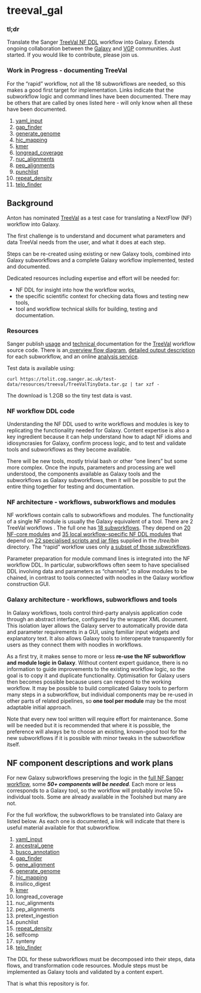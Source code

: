 # treeval_gal

### tl;dr

Translate the Sanger [TreeVal NF DDL](https://github.com/sanger-tol/treeval/tree/dev) workflow into Galaxy. Extends ongoing collaboration between the [Galaxy](https://galaxyproject.org/) and [VGP](https://vertebrategenomesproject.org/) communities. Just started. If you would like to contribute, please join us. 

### Work in Progress - documenting TreeVal

For the “rapid” workflow, not all the 18 subworkflows are needed, so this makes a good first target for implementation.
Links indicate that the subworkflow logic and command lines have been documented. There may be others that are called by ones listed here - will
only know when all these have been documented.

1. [yaml_input](yaml_input)
4. [gap_finder](gap_finder)
6.  [generate_genome](generate_genome)
7. [hic_mapping](hic_mapping)
9. [kmer](kmer)
10. [longread_coverage](longread_coverage)
11. [nuc_alignments](nuc_alignments)
12. [pep_alignments](pep_alignments)
14. [punchlist](punchlist)
15. [repeat_density](repeat_density)
18. [telo_finder](telo_finder)


<h2>Background</h2>

Anton has nominated [TreeVal](https://github.com/sanger-tol/treeval/tree/dev) as a test case for translating a NextFlow (NF) workflow into Galaxy.

The first challenge is to understand and document what parameters and data TreeVal needs from the user, and what it does at each step.

Steps can be re-created using existing or new Galaxy tools, combined into Galaxy subworkflows and a complete Galaxy workflow implemented, tested and documented.

Dedicated resources including expertise and effort will be needed for:



* NF DDL for insight into how the workflow works,
* the specific scientific context for checking data flows and testing new tools,
* tool and workflow technical skills for building, testing and documentation.

<h3>Resources</h3>


Sanger publish [usage](https://pipelines.tol.sanger.ac.uk/treeval/dev/usage) and [technical ](https://github.com/sanger-tol/treeval/blob/dev/docs/usage.md)documentation for the [TreeVal](https://github.com/sanger-tol/treeval/tree/dev) workflow source code. There is an[ overview flow diagram](https://raw.githubusercontent.com/sanger-tol/treeval/dev/docs/images/v1-1-0/treeval_1_1_0_full_diagram.png), [detailed output description](https://github.com/sanger-tol/treeval/blob/dev/docs/output.md) for each subworkflow, and an online [analysis service](https://pipelines.tol.sanger.ac.uk/launch?id=1700725399_4e71a73a94cf).

Test data is available using:


```
curl https://tolit.cog.sanger.ac.uk/test-data/resources/treeval/TreeValTinyData.tar.gz | tar xzf -
```


The download is 1.2GB so the tiny test data is vast.

<h3>NF workflow DDL code</h3>


Understanding the NF DDL used to write workflows and modules is key to replicating the functionality needed for Galaxy. Content expertise is also a key ingredient because it can help understand how to adapt NF idioms and idiosyncrasies for Galaxy, confirm process logic, and to test and validate tools and subworkflows as they become available.

There will be new tools, mostly trivial bash or other “one liners” but some more complex. Once the inputs, parameters and processing are well understood, the components available as Galaxy tools and the subworkflows as Galaxy subworkflows, then it will be possible to put the entire thing together for testing and documentation.

<h3>NF architecture - workflows, subworkflows and modules</h3>


NF workflows contain calls to subworkflows and modules. The functionality of a single NF module is usually the Galaxy equivalent of a tool. There are 2 TreeVal workflows . The full one has [18 subworkflows](https://github.com/sanger-tol/treeval/tree/dev/subworkflows/local). They depend on [20 NF-core modules](https://github.com/sanger-tol/treeval/tree/dev/modules/nf-core) and [35 local workflow-specific NF DDL modules](https://github.com/sanger-tol/treeval/tree/dev/subworkflows/local) that depend on [22 specialised scripts and jar files](https://github.com/sanger-tol/treeval/tree/dev/bin) supplied in the _/tree/bin_ directory.  The “rapid” workflow uses only [a subset of those subworkflows](https://github.com/sanger-tol/treeval/blob/dev/workflows/treeval_rapid.nf).

Parameter preparation for module command lines is integrated into the NF workflow DDL. In particular, subworkflows often seem to have specialised DDL involving data and parameters as “channels”, to allow modules to be chained, in contrast to tools connected with noodles in the Galaxy workflow construction GUI.

<h3>Galaxy architecture - workflows, subworkflows and tools</h3>


In Galaxy workflows, tools control third-party analysis application code through an abstract interface, configured by the wrapper XML document. This isolation layer allows the Galaxy server to automatically provide data and parameter requirements in a GUI, using familiar input widgets and explanatory text. It also allows Galaxy tools to interoperate transparently for users as they connect them with noodles in workflows.

As a first try, it makes sense to more or less **re-use the NF subworkflow and module logic in Galaxy**.
Without content expert guidance, there is no information to guide improvements to the existing workflow logic, so the goal is to copy it and duplicate functionality.
Optimisation for Galaxy users then becomes possible because users can respond to the working workflow. It may be possible to build complicated Galaxy tools to perform many steps in a subworkflow, but individual components may be re-used in other parts of related pipelines, so **one tool per module** may be the most adaptable initial approach.

Note that every new tool written will require effort for maintenance. Some will be needed but it is recommended that where it is possible,
the preference will always be to choose an existing, known-good tool for the new subworkflows if it is possible with minor tweaks in the subworkflow itself.


<h2>NF component descriptions and work plans</h2>

For new Galaxy subworkflows preserving the logic in
the [full NF Sanger workflow](https://raw.githubusercontent.com/sanger-tol/treeval/dev/docs/images/v1-1-0/treeval_1_1_0_full_diagram.png),
some **_50+ components will be needed_**.
Each more or less corresponds to a Galaxy tool, so the workflow will probably involve 50+ individual tools.
Some are already available in the Toolshed but many are not.

For the full workflow, the subworkflows to be translated into Galaxy are listed below.
As each one is documented, a link will indicate that there is useful material available for that subworkflow.

1. [yaml_input](yaml_input)
2. [ancestral_gene](ancestral_gene)
3. [busco_annotation](busco_annotation)
4. [gap_finder](gap_finder)
5. [gene_alignment](gene_alignment)
6. [generate_genome](generate_genome)
7. [hic_mapping](hic_mapping)
8. insilico_digest
9. [kmer](kmer)
10. longread_coverage
11. nuc_alignments
12. pep_alignments
13. pretext_ingestion
14. punchlist
15. [repeat_density](repeat_density)
16. selfcomp
17. synteny
18. [telo_finder](telo_finder)

The DDL for these subworkflows must be decomposed into their steps, data flows, and transformation code resources. Module steps must be implemented as Galaxy tools and validated by a content expert.

That is what this repository is for.
